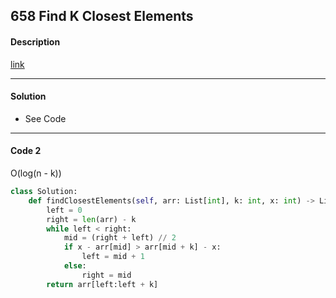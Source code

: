 ## 658 Find K Closest Elements

#### Description

[link](https://leetcode.com/problems/find-k-closest-elements/)

---

#### Solution

- See Code

---

#### Code 2

O(log(n - k))

```python
class Solution:
    def findClosestElements(self, arr: List[int], k: int, x: int) -> List[int]:
        left = 0
        right = len(arr) - k
        while left < right:
            mid = (right + left) // 2
            if x - arr[mid] > arr[mid + k] - x:
                left = mid + 1
            else:
                right = mid
        return arr[left:left + k]
```